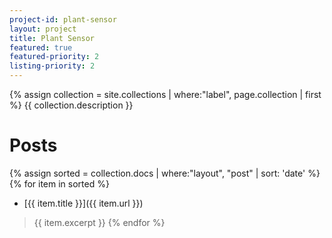 ```yaml
---
project-id: plant-sensor
layout: project
title: Plant Sensor
featured: true
featured-priority: 2
listing-priority: 2
---
```


{% assign collection = site.collections | where:"label", page.collection | first %}
{{ collection.description }}

# Posts
{% assign sorted = collection.docs | where:"layout", "post" | sort: 'date' %}
{% for item in sorted %}
* [{{ item.title }}]({{ item.url }})
> {{ item.excerpt }}
{% endfor %}